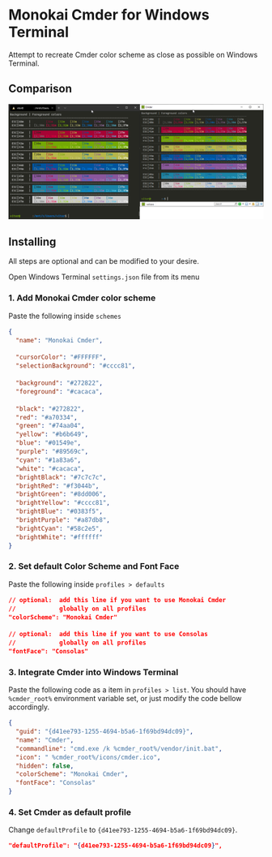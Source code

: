 # Monokai Cmder for Windows Terminal

Attempt to recreate Cmder color scheme as close as possible on Windows Terminal.

## Comparison

![Comparison](./comparison.png "Comparison")

## Installing

All steps are optional and can be modified to your desire.

Open Windows Terminal `settings.json` file from its menu

### 1. Add Monokai Cmder color scheme

Paste the following inside `schemes`

```json
{
  "name": "Monokai Cmder",

  "cursorColor": "#FFFFFF",
  "selectionBackground": "#cccc81",

  "background": "#272822",
  "foreground": "#cacaca",

  "black": "#272822",
  "red": "#a70334",
  "green": "#74aa04",
  "yellow": "#b6b649",
  "blue": "#01549e",
  "purple": "#89569c",
  "cyan": "#1a83a6",
  "white": "#cacaca",
  "brightBlack": "#7c7c7c",
  "brightRed": "#f3044b",
  "brightGreen": "#8dd006",
  "brightYellow": "#cccc81",
  "brightBlue": "#0383f5",
  "brightPurple": "#a87db8",
  "brightCyan": "#58c2e5",
  "brightWhite": "#ffffff"
}
```

### 2. Set default Color Scheme and Font Face

Paste the following inside `profiles > defaults`

```json
// optional:  add this line if you want to use Monokai Cmder
//            globally on all profiles
"colorScheme": "Monokai Cmder"

// optional:  add this line if you want to use Consolas
//            globally on all profiles
"fontFace": "Consolas"
```

### 3. Integrate Cmder into Windows Terminal

Paste the following code as a item in `profiles > list`.
You should have `%cmder_root%` environment variable set, or just modify the code bellow accordingly.

```json
{
  "guid": "{d41ee793-1255-4694-b5a6-1f69bd94dc09}",
  "name": "Cmder",
  "commandline": "cmd.exe /k %cmder_root%/vendor/init.bat",
  "icon": " %cmder_root%/icons/cmder.ico",
  "hidden": false,
  "colorScheme": "Monokai Cmder",
  "fontFace": "Consolas"
}
```

### 4. Set Cmder as default profile

Change `defaultProfile` to `{d41ee793-1255-4694-b5a6-1f69bd94dc09}`.

```json
"defaultProfile": "{d41ee793-1255-4694-b5a6-1f69bd94dc09}",
```
